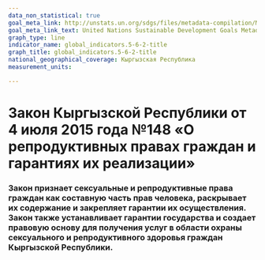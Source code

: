 ```yaml
---
data_non_statistical: true
goal_meta_link: http://unstats.un.org/sdgs/files/metadata-compilation/Metadata-Goal-5.pdf
goal_meta_link_text: United Nations Sustainable Development Goals Metadata (pdf 634kB)
graph_type: line
indicator_name: global_indicators.5-6-2-title
graph_title: global_indicators.5-6-2-title
national_geographical_coverage: Кыргызская Республика
measurement_units: 

---
```

# Закон Кыргызской Республики от 4 июля 2015 года №148 «О репродуктивных правах граждан и гарантиях их реализации» 
### Закон признает сексуальные и репродуктивные права граждан как составную часть прав человека, раскрывает их содержание и закрепляет гарантии их осуществления. Закон также устанавливает гарантии государства и создает правовую основу для получения услуг в области охраны сексуального и репродуктивного здоровья граждан Кыргызской Республики.
